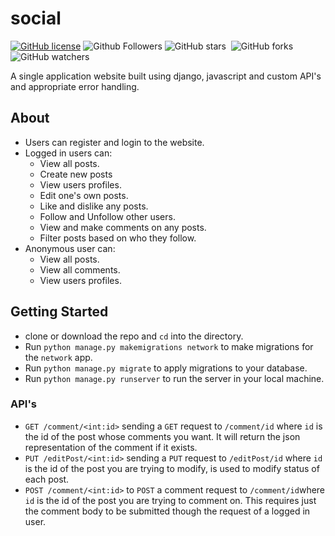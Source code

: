 # social

[![GitHub license](https://img.shields.io/badge/License-MIT-blue.svg?color=ede2ee)](LICENSE)
![Github Followers](https://img.shields.io/github/followers/shaw8wit?label=Follow&color=ede2ee)
![GitHub stars](https://img.shields.io/github/stars/shaw8wit/social?color=ede2ee)&nbsp;
![GitHub forks](https://img.shields.io/github/forks/shaw8wit/social?color=ede2ee)&nbsp;
![GitHub watchers](https://img.shields.io/github/watchers/shaw8wit/social?color=ede2ee)

A single application website built using django, javascript and custom API's and appropriate error handling.


## About

+ Users can register and login to the website.
+ Logged in users can:
  + View all posts.
  + Create new posts
  + View users profiles.
  + Edit one's own posts.
  + Like and dislike any posts.
  + Follow and Unfollow other users.
  + View and make comments on any posts.
  + Filter posts based on who they follow.
+ Anonymous user can:
  + View all posts.
  + View all comments.
  + View users profiles.

## Getting Started
+ clone or download the repo and ```cd``` into the directory.
+ Run ```python manage.py makemigrations network``` to make migrations for the ```network``` app.
+ Run ```python manage.py migrate``` to apply migrations to your database.
+ Run ```python manage.py runserver``` to run the server in your local machine.

### API's
+ ```GET /comment/<int:id>``` sending a ```GET``` request to ```/comment/id``` where ```id``` is the id of the post whose comments you want. It will return the json representation of the comment if it exists.
+ ```PUT /editPost/<int:id>``` sending a ```PUT``` request to ```/editPost/id``` where ```id``` is the id of the post you are trying to modify, is used to modify status of each post.
+ ```POST /comment/<int:id>``` to ```POST``` a comment request to ```/comment/id```where ```id``` is the id of the post you are trying to comment on. This requires just the comment body to be submitted though the request of a logged in user.

